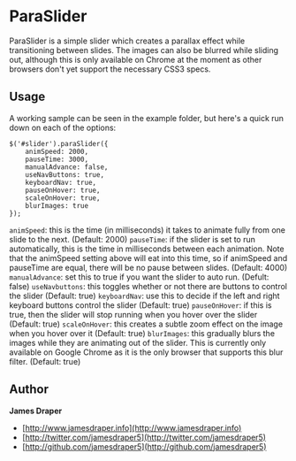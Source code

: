 # ParaSlider

ParaSlider is a simple slider which creates a parallax effect while transitioning between slides. The images can also be blurred while sliding out, although this is only available on Chrome at the moment as other browsers don't yet support the necessary CSS3 specs.

## Usage

A working sample can be seen in the example folder, but here's a quick run down on each of the options:

```
$('#slider').paraSlider({
    animSpeed: 2000,
    pauseTime: 3000,
    manualAdvance: false,
    useNavButtons: true,
    keyboardNav: true,
    pauseOnHover: true,
    scaleOnHover: true,
    blurImages: true
});
```

`animSpeed`: this is the time (in milliseconds) it takes to animate fully from one slide to the next. (Default: 2000)
`pauseTime`: if the slider is set to run automatically, this is the time in milliseconds between each animation. Note that the animSpeed setting above will eat into this time, so if animSpeed and pauseTime are equal, there will be no pause between slides. (Default: 4000)
`manualAdvance`: set this to true if you want the slider to auto run. (Defult: false)
`useNavbuttons`: this toggles whether or not there are buttons to control the slider (Default: true)
`keyboardNav`: use this to decide if the left and right keyboard buttons control the slider (Default: true)
`pauseOnHover`: if this is true, then the slider will stop running when you hover over the slider (Default: true)
`scaleOnHover`: this creates a subtle zoom effect on the image when you hover over it (Default: true)
`blurImages`: this gradually blurs the images while they are animating out of the slider. This is currently only available on Google Chrome as it is the only browser that supports this blur filter. (Default: true)

## Author

**James Draper**

+ [http://www.jamesdraper.info](http://www.jamesdraper.info)
+ [http://twitter.com/jamesdraper5](http://twitter.com/jamesdraper5)
+ [http://github.com/jamesdraper5](http://github.com/jamesdraper5)